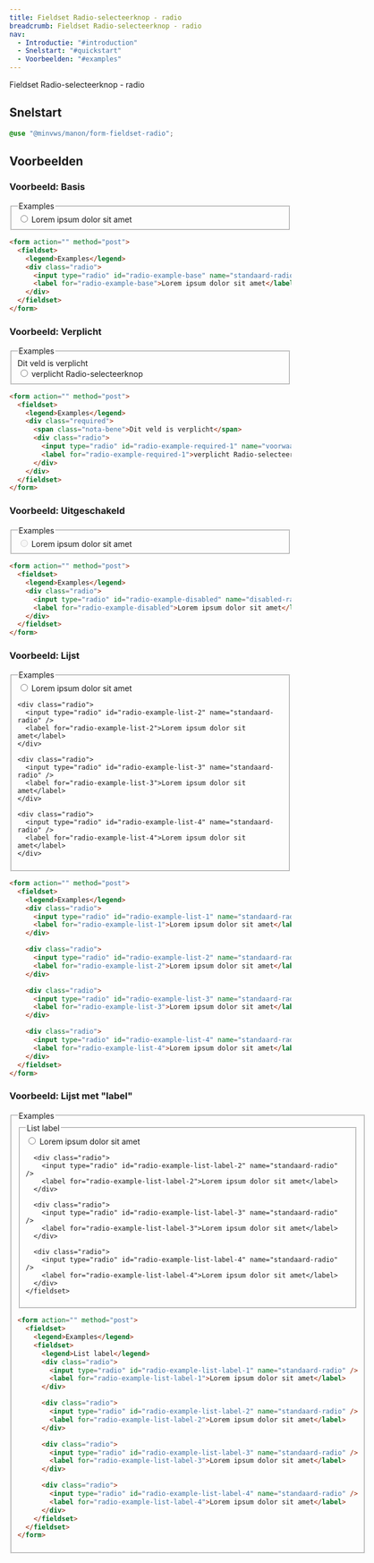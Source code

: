 ```yaml
---
title: Fieldset Radio-selecteerknop - radio
breadcrumb: Fieldset Radio-selecteerknop - radio
nav:
  - Introductie: "#introduction"
  - Snelstart: "#quickstart"
  - Voorbeelden: "#examples"
---
```


<p class="introduction">Fieldset Radio-selecteerknop - radio</p>

<h2 id="quickstart">Snelstart</h2>

```scss
@use "@minvws/manon/form-fieldset-radio";
```

<h2 id="examples">Voorbeelden</h2>

### Voorbeeld: Basis

<form action="" method="post">
  <fieldset>
    <legend>Examples</legend>
    <div class="radio">
      <input type="radio" id="radio-example-base" name="standaard-radio" />
      <label for="radio-example-base">Lorem ipsum dolor sit amet</label>
    </div>
  </fieldset>
</form>

```html
<form action="" method="post">
  <fieldset>
    <legend>Examples</legend>
    <div class="radio">
      <input type="radio" id="radio-example-base" name="standaard-radio" />
      <label for="radio-example-base">Lorem ipsum dolor sit amet</label>
    </div>
  </fieldset>
</form>
```

### Voorbeeld: Verplicht

<form action="" method="post">
  <fieldset>
    <legend>Examples</legend>
    <div class="required">
      <span class="nota-bene">Dit veld is verplicht</span>
      <div class="radio">
        <input type="radio" id="radio-example-required-1" name="voorwaarden" required />
        <label for="radio-example-required-1">verplicht Radio-selecteerknop</label>
      </div>
    </div>
  </fieldset>
</form>

```html
<form action="" method="post">
  <fieldset>
    <legend>Examples</legend>
    <div class="required">
      <span class="nota-bene">Dit veld is verplicht</span>
      <div class="radio">
        <input type="radio" id="radio-example-required-1" name="voorwaarden" required />
        <label for="radio-example-required-1">verplicht Radio-selecteerknop</label>
      </div>
    </div>
  </fieldset>
</form>
```

### Voorbeeld: Uitgeschakeld

<form action="" method="post">
  <fieldset>
    <legend>Examples</legend>
    <div class="radio">
      <input type="radio" id="radio-example-disabled" name="disabled-radio" disabled />
      <label for="radio-example-disabled">Lorem ipsum dolor sit amet</label>
    </div>
  </fieldset>
</form>

```html
<form action="" method="post">
  <fieldset>
    <legend>Examples</legend>
    <div class="radio">
      <input type="radio" id="radio-example-disabled" name="disabled-radio" disabled />
      <label for="radio-example-disabled">Lorem ipsum dolor sit amet</label>
    </div>
  </fieldset>
</form>
```

### Voorbeeld: Lijst

<form action="" method="post">
  <fieldset>
    <legend>Examples</legend>
    <div class="radio">
      <input type="radio" id="radio-example-list-1" name="standaard-radio" />
      <label for="radio-example-list-1">Lorem ipsum dolor sit amet</label>
    </div>

    <div class="radio">
      <input type="radio" id="radio-example-list-2" name="standaard-radio" />
      <label for="radio-example-list-2">Lorem ipsum dolor sit amet</label>
    </div>

    <div class="radio">
      <input type="radio" id="radio-example-list-3" name="standaard-radio" />
      <label for="radio-example-list-3">Lorem ipsum dolor sit amet</label>
    </div>

    <div class="radio">
      <input type="radio" id="radio-example-list-4" name="standaard-radio" />
      <label for="radio-example-list-4">Lorem ipsum dolor sit amet</label>
    </div>

  </fieldset>
</form>

```html
<form action="" method="post">
  <fieldset>
    <legend>Examples</legend>
    <div class="radio">
      <input type="radio" id="radio-example-list-1" name="standaard-radio" />
      <label for="radio-example-list-1">Lorem ipsum dolor sit amet</label>
    </div>

    <div class="radio">
      <input type="radio" id="radio-example-list-2" name="standaard-radio" />
      <label for="radio-example-list-2">Lorem ipsum dolor sit amet</label>
    </div>

    <div class="radio">
      <input type="radio" id="radio-example-list-3" name="standaard-radio" />
      <label for="radio-example-list-3">Lorem ipsum dolor sit amet</label>
    </div>

    <div class="radio">
      <input type="radio" id="radio-example-list-4" name="standaard-radio" />
      <label for="radio-example-list-4">Lorem ipsum dolor sit amet</label>
    </div>
  </fieldset>
</form>
```

### Voorbeeld: Lijst met "label"

<form action="" method="post">
  <fieldset>
    <legend>Examples</legend>
    <fieldset>
      <legend>List label</legend>
      <div class="radio">
        <input type="radio" id="radio-example-list-label-1" name="standaard-radio" />
        <label for="radio-example-list-label-1">Lorem ipsum dolor sit amet</label>
      </div>

      <div class="radio">
        <input type="radio" id="radio-example-list-label-2" name="standaard-radio" />
        <label for="radio-example-list-label-2">Lorem ipsum dolor sit amet</label>
      </div>

      <div class="radio">
        <input type="radio" id="radio-example-list-label-3" name="standaard-radio" />
        <label for="radio-example-list-label-3">Lorem ipsum dolor sit amet</label>
      </div>

      <div class="radio">
        <input type="radio" id="radio-example-list-label-4" name="standaard-radio" />
        <label for="radio-example-list-label-4">Lorem ipsum dolor sit amet</label>
      </div>
    </fieldset>

  </fieldset>
</form>

```html
<form action="" method="post">
  <fieldset>
    <legend>Examples</legend>
    <fieldset>
      <legend>List label</legend>
      <div class="radio">
        <input type="radio" id="radio-example-list-label-1" name="standaard-radio" />
        <label for="radio-example-list-label-1">Lorem ipsum dolor sit amet</label>
      </div>

      <div class="radio">
        <input type="radio" id="radio-example-list-label-2" name="standaard-radio" />
        <label for="radio-example-list-label-2">Lorem ipsum dolor sit amet</label>
      </div>

      <div class="radio">
        <input type="radio" id="radio-example-list-label-3" name="standaard-radio" />
        <label for="radio-example-list-label-3">Lorem ipsum dolor sit amet</label>
      </div>

      <div class="radio">
        <input type="radio" id="radio-example-list-label-4" name="standaard-radio" />
        <label for="radio-example-list-label-4">Lorem ipsum dolor sit amet</label>
      </div>
    </fieldset>
  </fieldset>
</form>
```
